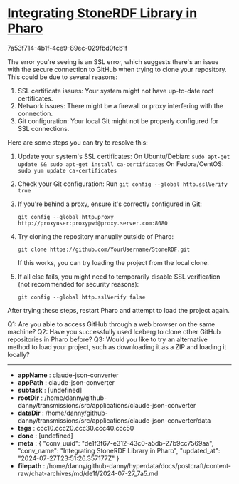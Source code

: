 # [Integrating StoneRDF Library in Pharo](https://claude.ai/chat/de1f3f67-e312-43c0-a5db-27b9cc7569aa)

7a53f714-4b1f-4ce9-89ec-029fbd0fcb1f

 The error you're seeing is an SSL error, which suggests there's an issue with the secure connection to GitHub when trying to clone your repository. This could be due to several reasons:

1. SSL certificate issues: Your system might not have up-to-date root certificates.
2. Network issues: There might be a firewall or proxy interfering with the connection.
3. Git configuration: Your local Git might not be properly configured for SSL connections.

Here are some steps you can try to resolve this:

1. Update your system's SSL certificates:
   On Ubuntu/Debian: `sudo apt-get update && sudo apt-get install ca-certificates`
   On Fedora/CentOS: `sudo yum update ca-certificates`

2. Check your Git configuration:
   Run `git config --global http.sslVerify true`

3. If you're behind a proxy, ensure it's correctly configured in Git:
   ```
   git config --global http.proxy http://proxyuser:proxypwd@proxy.server.com:8080
   ```

4. Try cloning the repository manually outside of Pharo:
   ```
   git clone https://github.com/YourUsername/StoneRDF.git
   ```
   If this works, you can try loading the project from the local clone.

5. If all else fails, you might need to temporarily disable SSL verification (not recommended for security reasons):
   ```
   git config --global http.sslVerify false
   ```

After trying these steps, restart Pharo and attempt to load the project again.

Q1: Are you able to access GitHub through a web browser on the same machine?
Q2: Have you successfully used Iceberg to clone other GitHub repositories in Pharo before?
Q3: Would you like to try an alternative method to load your project, such as downloading it as a ZIP and loading it locally?

---

* **appName** : claude-json-converter
* **appPath** : claude-json-converter
* **subtask** : [undefined]
* **rootDir** : /home/danny/github-danny/transmissions/src/applications/claude-json-converter
* **dataDir** : /home/danny/github-danny/transmissions/src/applications/claude-json-converter/data
* **tags** : ccc10.ccc20.ccc30.ccc40.ccc50
* **done** : [undefined]
* **meta** : {
  "conv_uuid": "de1f3f67-e312-43c0-a5db-27b9cc7569aa",
  "conv_name": "Integrating StoneRDF Library in Pharo",
  "updated_at": "2024-07-27T23:51:26.357177Z"
}
* **filepath** : /home/danny/github-danny/hyperdata/docs/postcraft/content-raw/chat-archives/md/de1f/2024-07-27_7a5.md